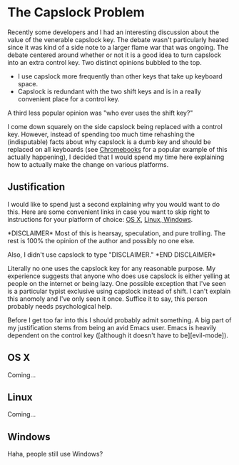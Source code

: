 The Capslock Problem
====================

Recently some developers and I had an interesting discussion about the
value of the venerable capslock key. The debate wasn't particularly
heated since it was kind of a side note to a larger flame war that was
ongoing. The debate centered around whether or not it is a good idea
to turn capslock into an extra control key. Two distinct opinions
bubbled to the top.

* I use capslock more frequently than other keys that take up keyboard
  space.
* Capslock is redundant with the two shift keys and is in a really
  convenient place for a control key.

A third less popular opinion was "who ever uses the shift key?"

I come down squarely on the side capslock being replaced with a
control key. However, instead of spending too much time rehashing the
(indisputable) facts about why capslock is a dumb key and should be
replaced on all keyboards (see [Chromebooks][chromebook-help] for a
popular example of this actually happening), I decided that I would
spend my time here explaining how to actually make the change on
various platforms.

Justification
-------------

I would like to spend just a second explaining why you would want to
do this. Here are some convenient links in case you want to skip right
to instructions for your platform of choice: <a href="#osx">OS X</a>,
<a href="#linux">Linux, <a href="#windows">Windows</a>.

\*DISCLAIMER\*
Most of this is hearsay, speculation, and pure trolling. The rest is
100% the opinion of the author and possibly no one else.

Also, I didn't use capslock to type "DISCLAIMER."
\*END DISCLAIMER\*

Literally no one uses the capslock key for any reasonable purpose. My
experience suggests that anyone who does use capslock is either
yelling at people on the internet or being lazy. One possible
exception that I've seen is a particular typist exclusive using
capslock instead of shift. I can't explain this anomoly and I've only
seen it once. Suffice it to say, this person probably needs
psychological help.

Before I get too far into this I should probably admit something. A
big part of my justification stems from being an avid Emacs
user. Emacs is heavily dependent on the control key
([although it doesn't have to be][evil-mode]).

OS X
----

Coming...

Linux
-----

Coming...

Windows
-------

Haha, people still use Windows?

[chromebook-help]: https://support.google.com/chromebook/answer/1047364?hl=en